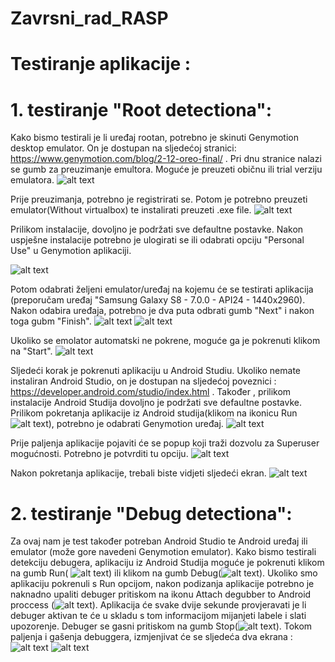 # Zavrsni_rad_RASP

# Testiranje aplikacije :
# 1. testiranje "Root detectiona":
Kako bismo testirali je li uređaj rootan, potrebno je skinuti Genymotion desktop emulator. 
On je dostupan na sljedećoj stranici: https://www.genymotion.com/blog/2-12-oreo-final/ . 
Pri dnu stranice nalazi se gumb za preuzimanje emultora. Moguće je preuzeti običnu ili trial verziju emulatora. 
![alt text](https://github.com/rackilea/Zavrsni_rad_RASP/blob/master/upute-slike/Genymotion_download.PNG)

Prije preuzimanja, potrebno je registrirati se. Potom je potrebno preuzeti emulator(Without virtualbox) te instalirati preuzeti .exe file.
![alt text](https://github.com/rackilea/Zavrsni_rad_RASP/blob/master/upute-slike/download.PNG)

Prilikom instalacije, dovoljno je podržati sve defaultne postavke. Nakon uspješne instalacije potrebno je ulogirati se ili odabrati opciju "Personal Use" u Genymotion aplikaciji. 

![alt text](https://github.com/rackilea/Zavrsni_rad_RASP/blob/master/upute-slike/personal_use.PNG)

Potom odabrati željeni emulator/uređaj na kojemu će se testirati aplikacija (preporučam uređaj "Samsung Galaxy S8 - 7.0.0 - API24 - 1440x2960). Nakon odabira uređaja, potrebno je dva puta odbrati gumb "Next" i nakon toga gubm "Finish".
![alt text](https://github.com/rackilea/Zavrsni_rad_RASP/blob/master/upute-slike/add_device.PNG)
![alt text](https://github.com/rackilea/Zavrsni_rad_RASP/blob/master/upute-slike/choose_device.PNG)

Ukoliko se emolator automatski ne pokrene, moguće ga je pokrenuti klikom na "Start".
![alt text](https://github.com/rackilea/Zavrsni_rad_RASP/blob/master/upute-slike/start_device.PNG)

Sljedeći korak je pokrenuti aplikaciju u Android Studiu. Ukoliko nemate instaliran Android Studio, on je dostupan na sljedećoj poveznici : https://developer.android.com/studio/index.html . Također , prilikom instalacije Android Studija dovoljno je podržati sve defaultne postavke. 
Prilikom pokretanja aplikacije iz Android studija(klikom na ikonicu Run ![alt text](https://github.com/rackilea/Zavrsni_rad_RASP/blob/master/upute-slike/Run.PNG)), potrebno je odabrati Genymotion uređaj. 
![alt text](https://github.com/rackilea/Zavrsni_rad_RASP/blob/master/upute-slike/select_deployment_tagret.PNG)

Prije paljenja aplikacije pojaviti će se popup koji traži dozvolu za Superuser mogućnosti. Potrebno je potvrditi tu opciju.
![alt text](https://github.com/rackilea/Zavrsni_rad_RASP/blob/master/upute-slike/allow_SU.PNG)

Nakon pokretanja aplikacije, trebali biste vidjeti sljedeći ekran.
![alt text](https://github.com/rackilea/Zavrsni_rad_RASP/blob/master/upute-slike/device_rooted.PNG)

# 2. testiranje "Debug detectiona":
Za ovaj nam je test također potreban Android Studio te Android uređaj ili emulator (može gore navedeni Genymotion emulator).
Kako bismo testirali detekciju debugera, aplikaciju iz Android Studija moguće je pokrenuti klikom na gumb Run( ![alt text](https://github.com/rackilea/Zavrsni_rad_RASP/blob/master/upute-slike/Run.PNG)) ili klikom na gumb Debug(![alt text](https://github.com/rackilea/Zavrsni_rad_RASP/blob/master/upute-slike/Run_with_debugger.PNG)). 
Ukoliko smo aplikaciju pokrenuli s Run opcijom, nakon podizanja aplikacije potrebno je naknadno upaliti debuger pritiskom na ikonu Attach degubber to Android proccess (![alt text](https://github.com/rackilea/Zavrsni_rad_RASP/blob/master/upute-slike/Attach_debugger.PNG)). Aplikacija će svake dvije sekunde provjeravati je li debuger aktivan te će u skladu s tom informacijom mijanjeti labele i slati upozorenje. Debuger se gasni pritiskom na gumb Stop(![alt text](https://github.com/rackilea/Zavrsni_rad_RASP/blob/master/upute-slike/Stop.PNG)).
Tokom paljenja i gašenja debuggera, izmjenjivat će se sljedeća dva ekrana :
![alt text](https://github.com/rackilea/Zavrsni_rad_RASP/blob/master/upute-slike/Screenshot_20180420-172416.png)
![alt text](https://github.com/rackilea/Zavrsni_rad_RASP/blob/master/upute-slike/Screenshot_20180420-172503.png)
